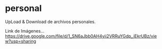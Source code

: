 # personal
UpLoad &amp; Download de archivos personales.

Link de Imágenes...
https://drive.google.com/file/d/1_SN6aJbb0AH4yii2VRRuYGdp_jEkrUBz/view?usp=sharing
